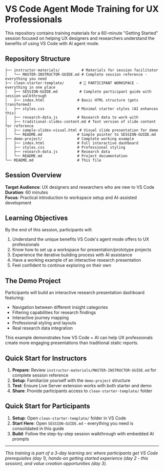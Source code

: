 # VS Code Agent Mode Training for UX Professionals

This repository contains training materials for a 60-minute "Getting Started" session focused on helping UX designers and researchers understand the benefits of using VS Code with AI agent mode.

## Repository Structure

```
├── instructor-materials/          # Materials for session facilitator  
│   └── MASTER-INSTRUCTOR-GUIDE.md # Complete session reference - everything you need
├── clean-starter-template/       # 🎯 PARTICIPANT WORKSPACE - everything in one place
│   ├── SESSION-GUIDE.md          # Complete participant guide with session walkthrough
│   ├── index.html               # Basic HTML structure (gets transformed)
│   ├── styles.css               # Minimal starter styles (AI enhances this)
│   ├── research-data.js         # Research data to work with
│   ├── traditional-slides-content.md # Text version of slide content for reference
│   ├── sample-slides-visual.html # Visual slide presentation for demo
│   └── README.md                # Simple pointer to SESSION-GUIDE.md
├── demo-project/                # Complete working example
│   ├── index.html               # Full interactive dashboard
│   ├── styles.css               # Professional styling
│   ├── research-data.js         # Research data
│   └── README.md                # Project documentation
└── README.md                    # This file
```

## Session Overview

**Target Audience**: UX designers and researchers who are new to VS Code  
**Duration**: 60 minutes  
**Focus**: Practical introduction to workspace setup and AI-assisted development  

## Learning Objectives

By the end of this session, participants will:
1. Understand the unique benefits VS Code's agent mode offers to UX professionals
2. Know how to set up a workspace for presentation/prototype projects
3. Experience the iterative building process with AI assistance
4. Have a working example of an interactive research presentation
5. Feel confident to continue exploring on their own

## The Demo Project

Participants will build an interactive research presentation dashboard featuring:
- Navigation between different insight categories
- Filtering capabilities for research findings
- Interactive journey mapping
- Professional styling and layouts
- Real research data integration

This example demonstrates how VS Code + AI can help UX professionals create more engaging presentations than traditional static reports.

## Quick Start for Instructors

1. **Prepare**: Review `instructor-materials/MASTER-INSTRUCTOR-GUIDE.md` for complete session reference
2. **Setup**: Familiarize yourself with the `demo-project` structure  
3. **Test**: Ensure Live Server extension works with both starter and demo
4. **Share**: Provide participants access to `clean-starter-template/` folder

## Quick Start for Participants

1. **Setup**: Open `clean-starter-template/` folder in VS Code
2. **Start Here**: Open `SESSION-GUIDE.md` - everything you need is consolidated in this guide
3. **Build**: Follow the step-by-step session walkthrough with embedded AI prompts

---

*This training is part of a 3-day learning arc where participants get VS Code prerequisites (day 1), hands-on getting started experience (day 2 - this session), and value creation opportunities (day 3).*